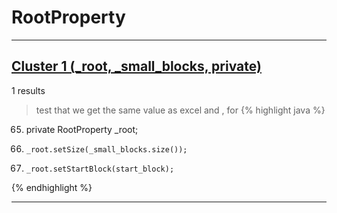 # RootProperty

***

## [Cluster 1 (_root, _small_blocks, private)](./1)
1 results
> test that we get the same value as excel and , for 
{% highlight java %}
65. private RootProperty               _root;
99.     _root.setSize(_small_blocks.size());
146.     _root.setStartBlock(start_block);
{% endhighlight %}

***

